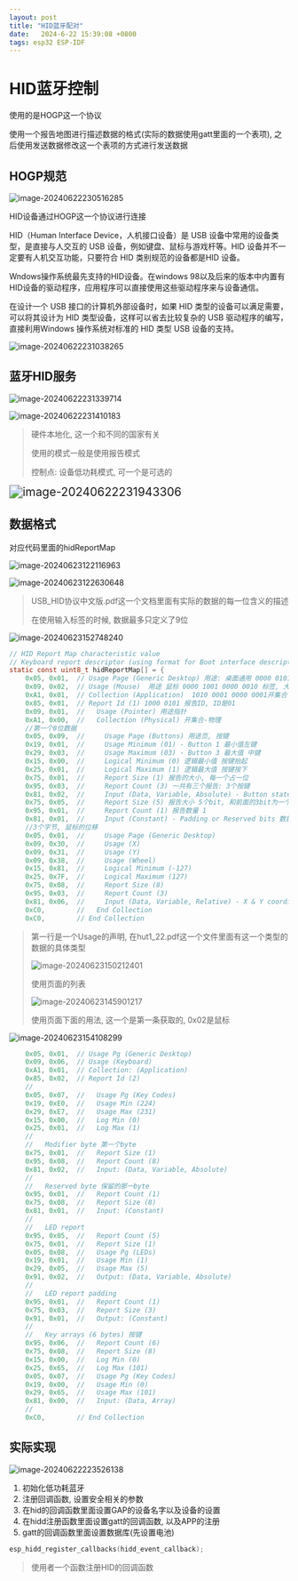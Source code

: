 ```yaml
---
layout: post
title: "HID蓝牙配对" 
date:   2024-6-22 15:39:08 +0800
tags: esp32 ESP-IDF
---
```


# HID蓝牙控制

使用的是HOGP这一个协议

使用一个报告地图进行描述数据的格式(实际的数据使用gatt里面的一个表项), 之后使用发送数据修改这一个表项的方式进行发送数据

## HOGP规范

![image-20240622230516285](https://picture-01-1316374204.cos.ap-beijing.myqcloud.com/image/202406222305974.png)

HID设备通过HOGP这一个协议进行连接

HID（Human Interface Device，人机接口设备）是 USB 设备中常用的设备类型，是直接与人交互的 USB 设备，例如键盘、鼠标与游戏杆等。HID 设备并不一定要有人机交互功能，只要符合 HID 类别规范的设备都是HID 设备。

 Wndows操作系统最先支持的HID设备。在windows 98以及后来的版本中内置有HID设备的驱动程序，应用程序可以直接使用这些驱动程序来与设备通信。

 在设计一个 USB 接口的计算机外部设备时，如果 HID 类型的设备可以满足需要，可以将其设计为 HID 类型设备，这样可以省去比较复杂的 USB 驱动程序的编写，直接利用Windows 操作系统对标准的 HID 类型 USB 设备的支持。

![image-20240622231038265](https://picture-01-1316374204.cos.ap-beijing.myqcloud.com/image/202406222310320.png)

## 蓝牙HID服务

![image-20240622231339714](https://picture-01-1316374204.cos.ap-beijing.myqcloud.com/image/202406222313801.png)



![image-20240622231410183](https://picture-01-1316374204.cos.ap-beijing.myqcloud.com/image/202406222314235.png)

> 硬件本地化, 这一个和不同的国家有关
>
> 使用的模式一般是使用报告模式
>
> 控制点: 设备低功耗模式, 可一个是可选的

<img src="https://picture-01-1316374204.cos.ap-beijing.myqcloud.com/image/202406222319353.png" alt="image-20240622231943306" style="zoom:150%;" />

## 数据格式

对应代码里面的hidReportMap

![image-20240623122116963](https://picture-01-1316374204.cos.ap-beijing.myqcloud.com/image/202406231221040.png)

![image-20240623122630648](https://picture-01-1316374204.cos.ap-beijing.myqcloud.com/image/202406231226734.png)

> USB_HID协议中文版.pdf这一个文档里面有实际的数据的每一位含义的描述
>
> 在使用输入标签的时候, 数据最多只定义了9位

![image-20240623152748240](https://picture-01-1316374204.cos.ap-beijing.myqcloud.com/image/202406231527295.png)

```c
// HID Report Map characteristic value
// Keyboard report descriptor (using format for Boot interface descriptor)
static const uint8_t hidReportMap[] = {
    0x05, 0x01,  // Usage Page (Generic Desktop) 用途: 桌面通用 0000 0101 0000 0001 Global标签, 长度为1, 使用页面
    0x09, 0x02,  // Usage (Mouse)  用途 鼠标 0000 1001 0000 0010 标签, 大小为1, 用法页面
    0xA1, 0x01,  // Collection (Application)  1010 0001 0000 0001开集合 这是一个应用程序
    0x85, 0x01,  // Report Id (1) 1000 0101 报告ID, ID是01
    0x09, 0x01,  //   Usage (Pointer) 用途指针
    0xA1, 0x00,  //   Collection (Physical) 开集合-物理
    //第一个8位数据
    0x05, 0x09,  //     Usage Page (Buttons) 用途页, 按键
    0x19, 0x01,  //     Usage Minimum (01) - Button 1 最小值左键
    0x29, 0x03,  //     Usage Maximum (03) - Button 3 最大值 中键
    0x15, 0x00,  //     Logical Minimum (0) 逻辑最小值 按键抬起
    0x25, 0x01,  //     Logical Maximum (1) 逻辑最大值 按键按下
    0x75, 0x01,  //     Report Size (1) 报告的大小, 每一个占一位
    0x95, 0x03,  //     Report Count (3) 一共有三个报告: 3个按键
    0x81, 0x02,  //     Input (Data, Variable, Absolute) - Button states 数据输入, 可变, 独立, 绝对值
    0x75, 0x05,  //     Report Size (5) 报告大小 5个bit, 和前面的3bit为一个byte(这几位是无效的)
    0x95, 0x01,  //     Report Count (1) 报告数量 1
    0x81, 0x01,  //     Input (Constant) - Padding or Reserved bits 数据输入: 常量, 独立, 绝对值
    //3个字节, 鼠标的位移
    0x05, 0x01,  //     Usage Page (Generic Desktop)
    0x09, 0x30,  //     Usage (X)
    0x09, 0x31,  //     Usage (Y)
    0x09, 0x38,  //     Usage (Wheel)
    0x15, 0x81,  //     Logical Minimum (-127)
    0x25, 0x7F,  //     Logical Maximum (127)
    0x75, 0x08,  //     Report Size (8)
    0x95, 0x03,  //     Report Count (3)
    0x81, 0x06,  //     Input (Data, Variable, Relative) - X & Y coordinate 输入的数据相对值
    0xC0,        //   End Collection
    0xC0,        // End Collection
```

> 第一行是一个Usage的声明, 在hut1_22.pdf这一个文件里面有这一个类型的数据的具体类型
>
> ![image-20240623150212401](https://picture-01-1316374204.cos.ap-beijing.myqcloud.com/image/202406231502448.png)
>
> 使用页面的列表
>
> ![image-20240623145901217](https://picture-01-1316374204.cos.ap-beijing.myqcloud.com/image/202406231459279.png)
>
> 使用页面下面的用法, 这一个是第一条获取的, 0x02是鼠标

![image-20240623154108299](https://picture-01-1316374204.cos.ap-beijing.myqcloud.com/image/202406231541360.png)

```c
    0x05, 0x01,  // Usage Pg (Generic Desktop)
    0x09, 0x06,  // Usage (Keyboard)
    0xA1, 0x01,  // Collection: (Application)
    0x85, 0x02,  // Report Id (2)
    //
    0x05, 0x07,  //   Usage Pg (Key Codes)
    0x19, 0xE0,  //   Usage Min (224)
    0x29, 0xE7,  //   Usage Max (231)
    0x15, 0x00,  //   Log Min (0)
    0x25, 0x01,  //   Log Max (1)
    //
    //   Modifier byte 第一个byte
    0x75, 0x01,  //   Report Size (1)
    0x95, 0x08,  //   Report Count (8)
    0x81, 0x02,  //   Input: (Data, Variable, Absolute)
    //
    //   Reserved byte 保留的那一byte
    0x95, 0x01,  //   Report Count (1)
    0x75, 0x08,  //   Report Size (8)
    0x81, 0x01,  //   Input: (Constant)
    //
    //   LED report
    0x95, 0x05,  //   Report Count (5)
    0x75, 0x01,  //   Report Size (1)
    0x05, 0x08,  //   Usage Pg (LEDs)
    0x19, 0x01,  //   Usage Min (1)
    0x29, 0x05,  //   Usage Max (5)
    0x91, 0x02,  //   Output: (Data, Variable, Absolute)
    //
    //   LED report padding
    0x95, 0x01,  //   Report Count (1)
    0x75, 0x03,  //   Report Size (3)
    0x91, 0x01,  //   Output: (Constant)
    //
    //   Key arrays (6 bytes) 按键
    0x95, 0x06,  //   Report Count (6)
    0x75, 0x08,  //   Report Size (8)
    0x15, 0x00,  //   Log Min (0)
    0x25, 0x65,  //   Log Max (101)
    0x05, 0x07,  //   Usage Pg (Key Codes)
    0x19, 0x00,  //   Usage Min (0)
    0x29, 0x65,  //   Usage Max (101)
    0x81, 0x00,  //   Input: (Data, Array)
    //
    0xC0,        // End Collection
```





## 实际实现

![image-20240622223526138](https://picture-01-1316374204.cos.ap-beijing.myqcloud.com/image/202406222235194.png)

1. 初始化低功耗蓝牙
2. 注册回调函数, 设置安全相关的参数
3. 在hid的回调函数里面设置GAP的设备名字以及设备的设置
4. 在hidd注册函数里面设置gatt的回调函数, 以及APP的注册
5. gatt的回调函数里面设置数据库(先设置电池)





```c
esp_hidd_register_callbacks(hidd_event_callback);
```

> 使用者一个函数注册HID的回调函数









